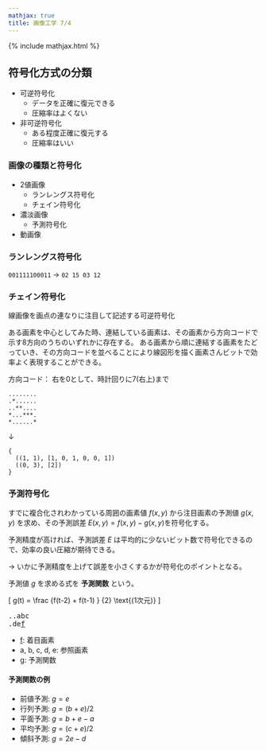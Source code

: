 ```yaml
---
mathjax: true
title: 画像工学 7/4
---
```


{% include mathjax.html %}

## 符号化方式の分類
* 可逆符号化
  * データを正確に復元できる
  * 圧縮率はよくない
* 非可逆符号化
  * ある程度正確に復元する
  * 圧縮率はいい

### 画像の種類と符号化
* 2値画像
  * ランレングス符号化
  * チェイン符号化
* 濃淡画像
  * 予測符号化
* 動画像

### ランレングス符号化
`001111100011` → `02 15 03 12`

### チェイン符号化
線画像を画点の連なりに注目して記述する可逆符号化

ある画素を中心としてみた時、連結している画素は、その画素から方向コードで示す8方向のうちのいずれかに存在する。
ある画素から順に連結する画素をたどっていき、その方向コードを並べることにより線図形を描く画素さんビットで効率よく表現することができる。

方向コード： 右を0として、時計回りに7(右上)まで

```
........
.*......
..**....
*...***.
*......*
```

↓

```
{
  ((1, 1), [1, 0, 1, 0, 0, 1])
  ((0, 3), [2])
}
```

### 予測符号化
すでに複合化されわかっている周囲の画素値 $f(x,y)$ から注目画素の予測値 $g(x,y)$ を求め、その予測誤差 $E(x,y) = f(x,y) - g(x,y)$を符号化する。

予測精度が高ければ、予測誤差 $E$ は平均的に少ないビット数で符号化できるので、効率の良い圧縮が期待できる。

→ いかに予測精度を上げて誤差を小さくするかが符号化のポイントとなる。

予測値 $g$ を求める式を __予測関数__ という。

\[ g(t) = \frac {f(t-2) + f(t-1) } {2} \text{(1次元)} \] 

<pre>
..abc
.de<u>f</u>
</pre>

* <u>f</u>: 着目画素
* a, b, c, d, e: 参照画素
* g: 予測関数

#### 予測関数の例
* 前値予測: $g = e$
* 行列予測: $g = (b + e) / 2$
* 平面予測: $g = b + e - a$
* 平均予測: $g = (c + e) / 2$
* 傾斜予測: $g = 2e - d$

